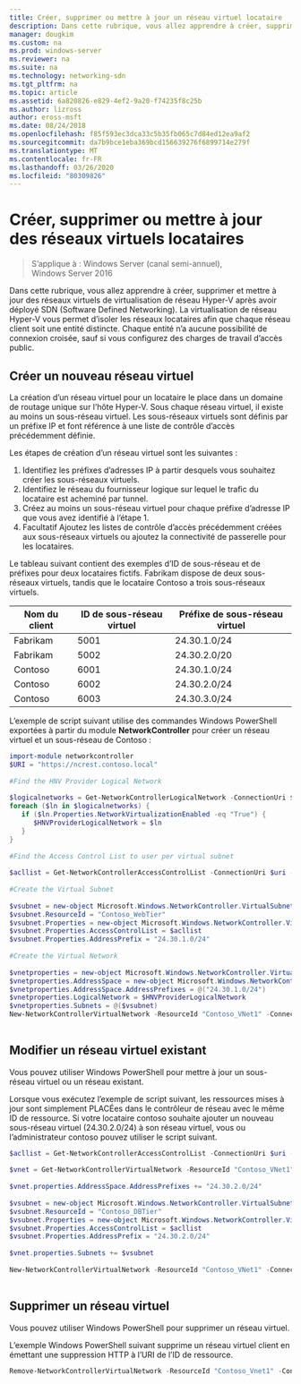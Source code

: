 ```yaml
---
title: Créer, supprimer ou mettre à jour un réseau virtuel locataire
description: Dans cette rubrique, vous allez apprendre à créer, supprimer et mettre à jour des réseaux virtuels de virtualisation de réseau Hyper-V après avoir déployé SDN (Software Defined Networking). La virtualisation de réseau Hyper-V vous permet d’isoler les réseaux locataires afin que chaque réseau client soit une entité distincte. Chaque entité n’a aucune possibilité de connexion croisée, sauf si vous configurez des charges de travail d’accès public.
manager: dougkim
ms.custom: na
ms.prod: windows-server
ms.reviewer: na
ms.suite: na
ms.technology: networking-sdn
ms.tgt_pltfrm: na
ms.topic: article
ms.assetid: 6a820826-e829-4ef2-9a20-f74235f8c25b
ms.author: lizross
author: eross-msft
ms.date: 08/24/2018
ms.openlocfilehash: f85f593ec3dca33c5b35fb065c7d84ed12ea9af2
ms.sourcegitcommit: da7b9bce1eba369bcd156639276f6899714e279f
ms.translationtype: MT
ms.contentlocale: fr-FR
ms.lasthandoff: 03/26/2020
ms.locfileid: "80309826"
---
```

# <a name="create-delete-or-update-tenant-virtual-networks"></a>Créer, supprimer ou mettre à jour des réseaux virtuels locataires

>S’applique à : Windows Server (canal semi-annuel), Windows Server 2016

Dans cette rubrique, vous allez apprendre à créer, supprimer et mettre à jour des réseaux virtuels de virtualisation de réseau Hyper-V après avoir déployé SDN (Software Defined Networking). La virtualisation de réseau Hyper-V vous permet d’isoler les réseaux locataires afin que chaque réseau client soit une entité distincte. Chaque entité n’a aucune possibilité de connexion croisée, sauf si vous configurez des charges de travail d’accès public.   
  
## <a name="create-a-new-virtual-network"></a>Créer un nouveau réseau virtuel  
La création d’un réseau virtuel pour un locataire le place dans un domaine de routage unique sur l’hôte Hyper-V. Sous chaque réseau virtuel, il existe au moins un sous-réseau virtuel. Les sous-réseaux virtuels sont définis par un préfixe IP et font référence à une liste de contrôle d’accès précédemment définie.  

Les étapes de création d’un réseau virtuel sont les suivantes :

1. Identifiez les préfixes d’adresses IP à partir desquels vous souhaitez créer les sous-réseaux virtuels.   
2. Identifiez le réseau du fournisseur logique sur lequel le trafic du locataire est acheminé par tunnel.   
3. Créez au moins un sous-réseau virtuel pour chaque préfixe d’adresse IP que vous avez identifié à l’étape 1. 
4. Facultatif Ajoutez les listes de contrôle d’accès précédemment créées aux sous-réseaux virtuels ou ajoutez la connectivité de passerelle pour les locataires. 

Le tableau suivant contient des exemples d’ID de sous-réseau et de préfixes pour deux locataires fictifs. Fabrikam dispose de deux sous-réseaux virtuels, tandis que le locataire Contoso a trois sous-réseaux virtuels.  
 
  
Nom du client  |ID de sous-réseau virtuel  |Préfixe de sous-réseau virtuel    
---------|---------|---------  
Fabrikam    |5001         |24.30.1.0/24           
Fabrikam     |5002         | 24.30.2.0/20          
Contoso    |6001         |  24.30.1.0/24         
Contoso    | 6002        |  24.30.2.0/24         
Contoso     | 6003        | 24.30.3.0/24          
  
L’exemple de script suivant utilise des commandes Windows PowerShell exportées à partir du module **NetworkController** pour créer un réseau virtuel et un sous-réseau de Contoso :   
  
```Powershell  
import-module networkcontroller  
$URI = "https://ncrest.contoso.local"  
  
#Find the HNV Provider Logical Network  
  
$logicalnetworks = Get-NetworkControllerLogicalNetwork -ConnectionUri $uri  
foreach ($ln in $logicalnetworks) {  
   if ($ln.Properties.NetworkVirtualizationEnabled -eq "True") {  
      $HNVProviderLogicalNetwork = $ln  
   }  
}   
  
#Find the Access Control List to user per virtual subnet  
  
$acllist = Get-NetworkControllerAccessControlList -ConnectionUri $uri -ResourceId "AllowAll"  
  
#Create the Virtual Subnet  
  
$vsubnet = new-object Microsoft.Windows.NetworkController.VirtualSubnet  
$vsubnet.ResourceId = "Contoso_WebTier"  
$vsubnet.Properties = new-object Microsoft.Windows.NetworkController.VirtualSubnetProperties  
$vsubnet.Properties.AccessControlList = $acllist  
$vsubnet.Properties.AddressPrefix = "24.30.1.0/24"  
  
#Create the Virtual Network  
  
$vnetproperties = new-object Microsoft.Windows.NetworkController.VirtualNetworkProperties  
$vnetproperties.AddressSpace = new-object Microsoft.Windows.NetworkController.AddressSpace  
$vnetproperties.AddressSpace.AddressPrefixes = @("24.30.1.0/24")  
$vnetproperties.LogicalNetwork = $HNVProviderLogicalNetwork  
$vnetproperties.Subnets = @($vsubnet)  
New-NetworkControllerVirtualNetwork -ResourceId "Contoso_VNet1" -ConnectionUri $uri -Properties $vnetproperties  
  
```  
  
## <a name="modify-an-existing-virtual-network"></a>Modifier un réseau virtuel existant  
Vous pouvez utiliser Windows PowerShell pour mettre à jour un sous-réseau virtuel ou un réseau existant.   
  
Lorsque vous exécutez l’exemple de script suivant, les ressources mises à jour sont simplement PLACÉes dans le contrôleur de réseau avec le même ID de ressource. Si votre locataire contoso souhaite ajouter un nouveau sous-réseau virtuel (24.30.2.0/24) à son réseau virtuel, vous ou l’administrateur contoso pouvez utiliser le script suivant.  
  
```PowerShell  
$acllist = Get-NetworkControllerAccessControlList -ConnectionUri $uri -ResourceId "AllowAll"  
  
$vnet = Get-NetworkControllerVirtualNetwork -ResourceId "Contoso_VNet1" -ConnectionUri $uri  
  
$vnet.properties.AddressSpace.AddressPrefixes += "24.30.2.0/24"  
  
$vsubnet = new-object Microsoft.Windows.NetworkController.VirtualSubnet  
$vsubnet.ResourceId = "Contoso_DBTier"  
$vsubnet.Properties = new-object Microsoft.Windows.NetworkController.VirtualSubnetProperties  
$vsubnet.Properties.AccessControlList = $acllist  
$vsubnet.Properties.AddressPrefix = "24.30.2.0/24"  
  
$vnet.properties.Subnets += $vsubnet  
  
New-NetworkControllerVirtualNetwork -ResourceId "Contoso_VNet1" -ConnectionUri $uri -properties $vnet.properties  
  
```  
  
## <a name="delete-a-virtual-network"></a>Supprimer un réseau virtuel  
  
Vous pouvez utiliser Windows PowerShell pour supprimer un réseau virtuel.  
  
L’exemple Windows PowerShell suivant supprime un réseau virtuel client en émettant une suppression HTTP à l’URI de l’ID de ressource.  

```PowerShell  
Remove-NetworkControllerVirtualNetwork -ResourceId "Contoso_Vnet1" -ConnectionUri $uri  
```

